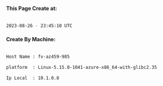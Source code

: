 
   
#### This Page Create at:

```bash

2023-08-26 - 23:45:10 UTC

```

#### Create By Machine:

```bash

Host Name : fv-az459-985

platform  : Linux-5.15.0-1041-azure-x86_64-with-glibc2.35

Ip Local  : 10.1.0.8

```

